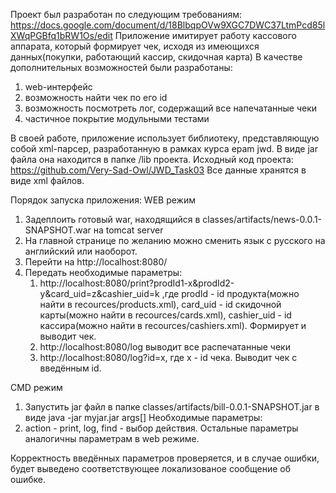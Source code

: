 Проект был разработан по следующим требованиям: https://docs.google.com/document/d/18BlbqpOVw9XGC7DWC37LtmPcd85lXWqPGBfq1bRW1Os/edit
Приложение имитирует работу кассового аппарата, который формирует чек, исходя из имеющихся данных(покупки, работающий кассир, скидочная карта)
В качестве дополнительных возможностей были разработаны:
1) web-интерфейс
2) возможность найти чек по его id
3) возможность посмотреть лог, содержащий все напечатанные чеки
4) частичное покрытие модульными тестами

В своей работе, приложение использует библиотеку, представляющую собой xml-парсер, разработанную в рамках курса epam jwd. В виде jar файла она находится в папке /lib проекта.
Исходный код проекта: https://github.com/Very-Sad-Owl/JWD_Task03
Все данные хранятся в виде xml файлов.

Порядок запуска приложения:
WEB режим
1. Задеплоить готовый war, находящийся в classes/artifacts/news-0.0.1-SNAPSHOT.war на tomcat server
2. На главной странице по желанию можно сменить язык с русского на английский или наоборот.
3. Перейти на http://localhost:8080/
4. Передать необходимые параметры:
    1) http://localhost:8080/print?prodId1-x&prodId2-y&card_uid=z&cashier_uid=k  ,где prodId - id продукта(можно найти в recources/products.xml), card_uid - id скидочной карты(можно         найти в recources/cards.xml), cashier_uid - id кассира(можно найти в recources/cashiers.xml). Формирует и выводит чек.
    2) http://localhost:8080/log выводит все распечатанные чеки
    3) http://localhost:8080/log?id=x, где x - id чека. Выводит чек с введённым id.

CMD режим
1) Запустить jar файл в папке classes/artifacts/bill-0.0.1-SNAPSHOT.jar в виде java -jar myjar.jar args[]
Необходимые параметры: 
1) action - print, log, find - выбор действия. Остальные параметры аналогичны параметрам в web режиме.

Корректность введённых параметров проверяется, и в случае ошибки, будет выведено соответствующее локализованое сообщение об ошибке.
